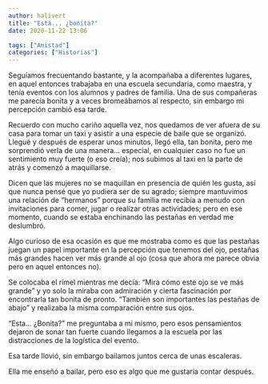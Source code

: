 ```yaml
---
author: halivert
title: "Está... ¿bonita?"
date: 2020-11-22 13:06

tags: ["Amistad"]
categories: ["Historias"]
---
```


Seguíamos frecuentando bastante, y la acompañaba a diferentes lugares, en aquel
entonces trabajaba en una escuela secundaria, como maestra, y tenía eventos con
los alumnos y padres de familia. Una de sus compañeras me parecía bonita y a
veces bromeábamos al respecto, sin embargo mi percepción cambió esa tarde.

Recuerdo con mucho cariño aquella vez<!-- Seguir leyendo -->, nos quedamos de
ver afuera de su casa para tomar un taxi y asistir a una especie de baile que se
organizó. Llegué y después de esperar unos minutos, llegó ella, tan bonita, pero
me sorprendió verla de una manera… especial, en cualquier caso no fue un
sentimiento muy fuerte (o eso creía); nos subimos al taxi en la parte de atrás y
comenzó a maquillarse.

Dicen que las mujeres no se maquillan en presencia de quién les gusta, así que
nunca pensé que yo pudiera ser de su agrado; siempre mantuvimos una relación de
“hermanos” porque su familia me recibía a menudo con invitaciones para comer,
jugar o realizar otras actividades; pero en ese momento, cuando se estaba
enchinando las pestañas en verdad me deslumbró.

Algo curioso de esa ocasión es que me mostraba como es que las pestañas juegan
un papel importante en la percepción que tenemos del ojo, pestañas más grandes
hacen ver más grande al ojo (cosa que ahora me parece obvia pero en aquel
entonces no).

Se colocaba el rímel mientras me decía: “Mira cómo este ojo se ve más grande” y
yo solo la miraba con admiración y cierta fascinación por encontrarla tan bonita
de pronto. “También son importantes las pestañas de abajo” y realizaba la misma
comparación entre sus ojos.

“Esta… ¿Bonita?” me preguntaba a mi mismo, pero esos pensamientos dejaron de
sonar tan fuerte cuando llegamos a la escuela por las distracciones de la
logística del evento.

Esa tarde llovió, sin embargo bailamos juntos cerca de unas escaleras.

Ella me enseñó a bailar, pero eso es algo que me gustaría contar después.
